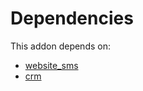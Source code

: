 # Dependencies

This addon depends on:

- [website_sms](https://github.com/bringout/oca-ocb-website)
- [crm](https://github.com/bringout/oca-ocb-crm)
